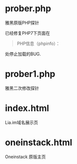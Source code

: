 # prober.php
雅黑原版PHP探针

已经修复PHP7下页面在 

>PHP信息（phpinfo）：
  
处停止加载的BUG.

# prober1.php

雅黑二次修改探针

# index.html

Lia.im域名展示页

# oneinstack.html

Oneinstack 原版主页

